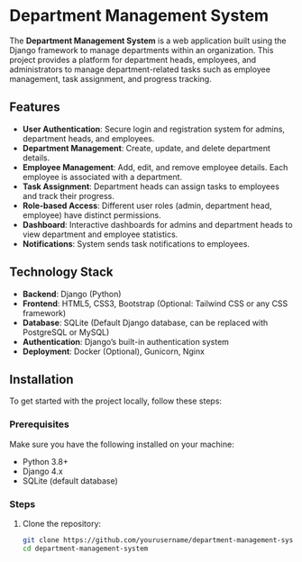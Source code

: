 # Department Management System

The **Department Management System** is a web application built using the Django framework to manage departments within an organization. This project provides a platform for department heads, employees, and administrators to manage department-related tasks such as employee management, task assignment, and progress tracking.

## Features
- **User Authentication**: Secure login and registration system for admins, department heads, and employees.
- **Department Management**: Create, update, and delete department details.
- **Employee Management**: Add, edit, and remove employee details. Each employee is associated with a department.
- **Task Assignment**: Department heads can assign tasks to employees and track their progress.
- **Role-based Access**: Different user roles (admin, department head, employee) have distinct permissions.
- **Dashboard**: Interactive dashboards for admins and department heads to view department and employee statistics.
- **Notifications**: System sends task notifications to employees.

## Technology Stack
- **Backend**: Django (Python)
- **Frontend**: HTML5, CSS3, Bootstrap (Optional: Tailwind CSS or any CSS framework)
- **Database**: SQLite (Default Django database, can be replaced with PostgreSQL or MySQL)
- **Authentication**: Django’s built-in authentication system
- **Deployment**: Docker (Optional), Gunicorn, Nginx

## Installation

To get started with the project locally, follow these steps:

### Prerequisites

Make sure you have the following installed on your machine:
- Python 3.8+
- Django 4.x
- SQLite (default database)

### Steps

1. Clone the repository:
   ```bash
   git clone https://github.com/yourusername/department-management-system.git
   cd department-management-system
